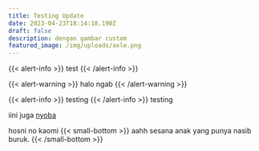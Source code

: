 ```yaml
---
title: Testing Update
date: 2023-04-23T18:14:18.190Z
draft: false
description: dengan gambar custom
featured_image: /img/uploads/axle.png
---
```

{{< alert-info >}} test {{< /alert-info >}}

{{< alert-warning >}}
halo ngab
{{< /alert-warning >}}

{﻿{< alert-info >}}
t﻿esting
{﻿{< /alert-info >}}
t﻿esting

iini juga [nyoba](#)

h﻿osni no kaomi
{﻿{< small-bottom >}}
aahh sesana anak yang punya nasib buruk.
{﻿{< /small-bottom >}}